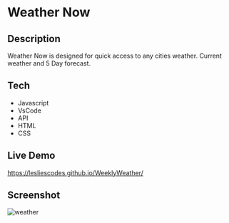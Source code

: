 # Weather Now
## Description
Weather Now is designed for quick access to any cities weather. Current weather and 5 Day forecast. 

## Tech

- Javascript 
- VsCode
- API
- HTML
- CSS

## Live Demo
 https://lesliescodes.github.io/WeeklyWeather/

## Screenshot

![weather](https://user-images.githubusercontent.com/84750526/144699187-d7ae171c-dcaf-42ac-a5bd-f93dd4871aa4.JPG)

